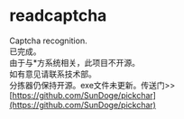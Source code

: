 # readcaptcha
Captcha recognition.  
已完成。  
由于与*方系统相关，此项目不开源。  
如有意见请联系技术部。  
分拣器仍保持开源。exe文件未更新。传送门>>[https://github.com/SunDoge/pickchar](https://github.com/SunDoge/pickchar)
